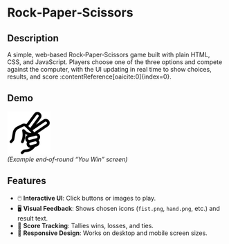 # Rock‑Paper‑Scissors

## Description  
A simple, web‑based Rock‑Paper‑Scissors game built with plain HTML, CSS, and JavaScript. Players choose one of the three options and compete against the computer, with the UI updating in real time to show choices, results, and score :contentReference[oaicite:0]{index=0}.

## Demo  
![Game in action](victory.png)  
*(Example end‑of‑round “You Win” screen)*

## Features  
- 🖱️ **Interactive UI**: Click buttons or images to play.  
- 🖥️ **Visual Feedback**: Shows chosen icons (`fist.png`, `hand.png`, etc.) and result text.  
- 🔢 **Score Tracking**: Tallies wins, losses, and ties.  
- 🎨 **Responsive Design**: Works on desktop and mobile screen sizes.
